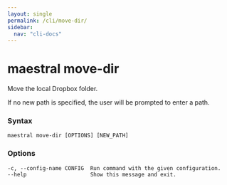```yaml
---
layout: single
permalink: /cli/move-dir/
sidebar:
  nav: "cli-docs"
---
```


# maestral move-dir

Move the local Dropbox folder.

If no new path is specified, the user will be prompted to enter a path.

### Syntax

```
maestral move-dir [OPTIONS] [NEW_PATH]
```

### Options

```
-c, --config-name CONFIG  Run command with the given configuration.
--help                    Show this message and exit.
```
